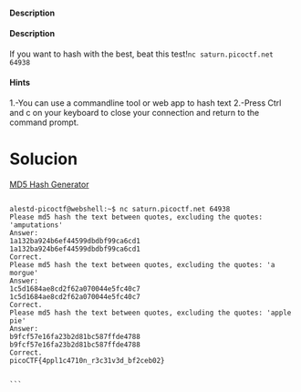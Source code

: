 #### Description

#### Description

If you want to hash with the best, beat this test!`nc saturn.picoctf.net 64938`


#### Hints 

1.-You can use a commandline tool or web app to hash text
2.-Press Ctrl and c on your keyboard to close your connection and return to the command prompt.

# Solucion 
[MD5 Hash Generator](https://www.md5hashgenerator.com/)

````

alestd-picoctf@webshell:~$ nc saturn.picoctf.net 64938
Please md5 hash the text between quotes, excluding the quotes: 'amputations'
Answer: 
1a132ba924b6ef44599dbdbf99ca6cd1
1a132ba924b6ef44599dbdbf99ca6cd1
Correct.
Please md5 hash the text between quotes, excluding the quotes: 'a morgue'
Answer: 
1c5d1684ae8cd2f62a070044e5fc40c7
1c5d1684ae8cd2f62a070044e5fc40c7
Correct.
Please md5 hash the text between quotes, excluding the quotes: 'apple pie'
Answer: 
b9fcf57e16fa23b2d81bc587ffde4788
b9fcf57e16fa23b2d81bc587ffde4788
Correct.
picoCTF{4ppl1c4710n_r3c31v3d_bf2ceb02}


```